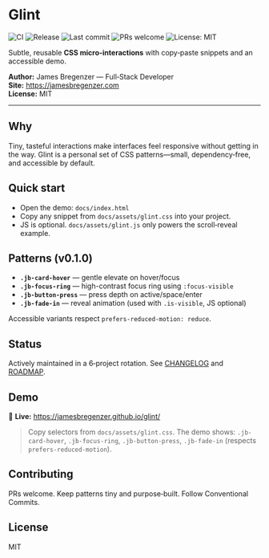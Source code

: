 # Glint

![CI](https://github.com/jamesbregenzer/glint/actions/workflows/ci.yml/badge.svg?branch=main)
![Release](https://img.shields.io/github/v/release/jamesbregenzer/glint?display_name=tag)
![Last commit](https://img.shields.io/github/last-commit/jamesbregenzer/glint)
![PRs welcome](https://img.shields.io/badge/PRs-welcome-brightgreen)
![License: MIT](https://img.shields.io/badge/License-MIT-blue.svg)

Subtle, reusable **CSS micro-interactions** with copy‑paste snippets and an accessible demo.

**Author:** James Bregenzer — Full‑Stack Developer  
**Site:** https://jamesbregenzer.com  
**License:** MIT

---

## Why
Tiny, tasteful interactions make interfaces feel responsive without getting in the way. Glint is a personal set of CSS patterns—small, dependency‑free, and accessible by default.

## Quick start
- Open the demo: `docs/index.html`
- Copy any snippet from `docs/assets/glint.css` into your project.
- JS is optional. `docs/assets/glint.js` only powers the scroll‑reveal example.

## Patterns (v0.1.0)
- **`.jb-card-hover`** — gentle elevate on hover/focus
- **`.jb-focus-ring`** — high-contrast focus ring using `:focus-visible`
- **`.jb-button-press`** — press depth on active/space/enter
- **`.jb-fade-in`** — reveal animation (used with `.is-visible`, JS optional)

Accessible variants respect `prefers-reduced-motion: reduce`.

## Status
Actively maintained in a 6‑project rotation. See [CHANGELOG](./CHANGELOG.md) and [ROADMAP](./ROADMAP.md).

## Demo
🔗 **Live:** https://jamesbregenzer.github.io/glint/

> Copy selectors from `docs/assets/glint.css`. The demo shows:
> `.jb-card-hover`, `.jb-focus-ring`, `.jb-button-press`, `.jb-fade-in` (respects `prefers-reduced-motion`).

## Contributing
PRs welcome. Keep patterns tiny and purpose‑built. Follow Conventional Commits.

## License
MIT
